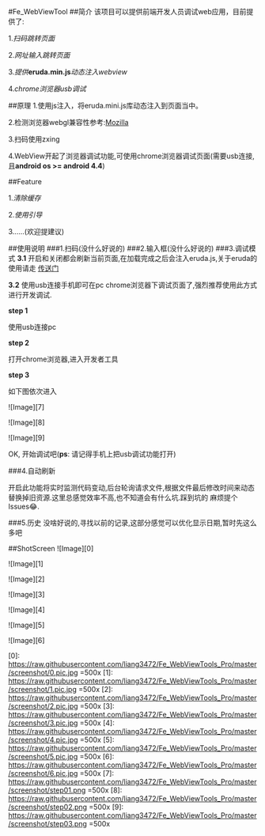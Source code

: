#Fe_WebViewTool
##简介
该项目可以提供前端开发人员调试web应用，目前提供了:

1.*扫码跳转页面*

2.*网址输入跳转页面*

3.*提供***eruda.min.js***动态注入webview*

4.*chrome浏览器usb调试*

##原理
1.使用js注入，将eruda.mini.js库动态注入到页面当中。

2.检测浏览器webgl兼容性参考:[Mozilla](https://developer.mozilla.org/en-US/Learn/WebGL/By_example/Detect_WebGL)

3.扫码使用zxing

4.WebView开起了浏览器调试功能,可使用chrome浏览器调试页面(需要usb连接,且**android os >= android 4.4**)

##Feature

1.*清除缓存*

2.*使用引导*

3......(欢迎提建议)

##使用说明
###1.扫码(没什么好说的)
###2.输入框(没什么好说的)
###3.调试模式
**3.1** 开启和关闭都会刷新当前页面,在加载完成之后会注入eruda.js,关于eruda的使用请走 [传送门](https://github.com/liriliri/eruda/blob/master/doc/Readme_CH.md)

**3.2** 使用usb连接手机即可在pc chrome浏览器下调试页面了,强烈推荐使用此方式进行开发调试. 

**step 1**

使用usb连接pc

**step 2**

打开chrome浏览器,进入开发者工具

**step 3**

如下图依次进入

![Image][7]

![Image][8]

![Image][9]

OK, 开始调试吧(**ps**: 请记得手机上把usb调试功能打开)

###4.自动刷新

开启此功能将实时监测代码变动,后台轮询请求文件,根据文件最后修改时间来动态替换掉旧资源.这里总感觉效率不高,也不知道会有什么坑.踩到坑的
麻烦提个Issues😂.

###5.历史
没啥好说的,寻找以前的记录,这部分感觉可以优化显示日期,暂时先这么多吧

##ShotScreen
![Image][0]

![Image][1]

![Image][2]

![Image][3]

![Image][4]

![Image][5]

![Image][6]

[0]: https://raw.githubusercontent.com/liang3472/Fe_WebViewTools_Pro/master/screenshot/0.pic.jpg =500x
[1]: https://raw.githubusercontent.com/liang3472/Fe_WebViewTools_Pro/master/screenshot/1.pic.jpg =500x
[2]: https://raw.githubusercontent.com/liang3472/Fe_WebViewTools_Pro/master/screenshot/2.pic.jpg =500x
[3]: https://raw.githubusercontent.com/liang3472/Fe_WebViewTools_Pro/master/screenshot/3.pic.jpg =500x
[4]: https://raw.githubusercontent.com/liang3472/Fe_WebViewTools_Pro/master/screenshot/4.pic.jpg =500x
[5]: https://raw.githubusercontent.com/liang3472/Fe_WebViewTools_Pro/master/screenshot/5.pic.jpg =500x
[6]: https://raw.githubusercontent.com/liang3472/Fe_WebViewTools_Pro/master/screenshot/6.pic.jpg =500x
[7]: https://raw.githubusercontent.com/liang3472/Fe_WebViewTools_Pro/master/screenshot/step01.png =500x
[8]: https://raw.githubusercontent.com/liang3472/Fe_WebViewTools_Pro/master/screenshot/step02.png =500x
[9]: https://raw.githubusercontent.com/liang3472/Fe_WebViewTools_Pro/master/screenshot/step03.png =500x

